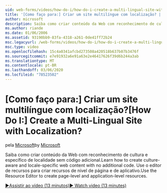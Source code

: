 ```yaml
---
uid: web-forms/videos/how-do-i/how-do-i-create-a-multi-lingual-site-with-localization
title: '[Como faço para:] Criar um site multilíngue com localização? | Microsoft Docs'
author: microsoft
description: Saiba como criar conteúdo da Web com reconhecimento de cultura e específico de localidade sem código adicional. Use o editor de recursos para criar nível de página e de aplicativo...
ms.author: riande
ms.date: 01/06/2006
ms.assetid: 93190bb9-83fa-4318-a261-0de41ff72b24
msc.legacyurl: /web-forms/videos/how-do-i/how-do-i-create-a-multi-lingual-site-with-localization
msc.type: video
ms.openlocfilehash: 15c4a0341afcbd273508a420518b637b07b3476f
ms.sourcegitcommit: e7e91932a6e91a63e2e46417626f39d6b244a3ab
ms.translationtype: MT
ms.contentlocale: pt-BR
ms.lasthandoff: 03/06/2020
ms.locfileid: "78523502"
---
```

# <a name="how-do-i-create-a-multi-lingual-site-with-localization"></a><span data-ttu-id="f67cc-105">[Como faço para:] Criar um site multilíngue com localização?</span><span class="sxs-lookup"><span data-stu-id="f67cc-105">[How Do I:] Create a Multi-Lingual Site with Localization?</span></span>

<span data-ttu-id="f67cc-106">pela [Microsoft](https://github.com/microsoft)</span><span class="sxs-lookup"><span data-stu-id="f67cc-106">by [Microsoft](https://github.com/microsoft)</span></span>

<span data-ttu-id="f67cc-107">Saiba como criar conteúdo da Web com reconhecimento de cultura e específico de localidade sem código adicional.</span><span class="sxs-lookup"><span data-stu-id="f67cc-107">Learn how to create culture-aware and locale-specific web content with no additional code.</span></span> <span data-ttu-id="f67cc-108">Use o editor de recursos para criar recursos de nível de página e de aplicativo.</span><span class="sxs-lookup"><span data-stu-id="f67cc-108">Use the Resource Editor to create page-level and application-level resources.</span></span>

[<span data-ttu-id="f67cc-109">&#9654;Assistir ao vídeo (13 minutos)</span><span class="sxs-lookup"><span data-stu-id="f67cc-109">&#9654; Watch video (13 minutes)</span></span>](https://channel9.msdn.com/Blogs/ASP-NET-Site-Videos/how-do-i-create-a-multi-lingual-site-with-localization)

